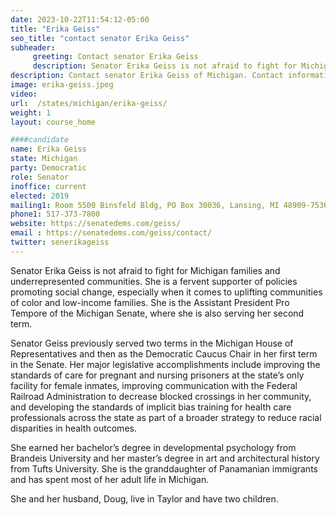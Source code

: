 ```yaml
---
date: 2023-10-22T11:54:12-05:00
title: "Erika Geiss"
seo_title: "contact senator Erika Geiss"
subheader:
     greeting: Contact senator Erika Geiss
     description: Senator Erika Geiss is not afraid to fight for Michigan families and underrepresented communities. She is a fervent supporter of policies promoting social change, especially when it comes to uplifting communities of color and low-income families. She is the Assistant President Pro Tempore of the Michigan Senate, where she is also serving her second term.
description: Contact senator Erika Geiss of Michigan. Contact information for Erika Geiss includes email address, phone number, and mailing address.
image: erika-geiss.jpeg
video:
url:  /states/michigan/erika-geiss/
weight: 1
layout: course_home

####candidate
name: Erika Geiss
state: Michigan
party: Democratic
role: Senator
inoffice: current
elected: 2019
mailing1: Room 5500 Binsfeld Bldg, PO Box 30036, Lansing, MI 48909-7536
phone1:	517-373-7800
website: https://senatedems.com/geiss/
email : https://senatedems.com/geiss/contact/
twitter: senerikageiss
---
```


Senator Erika Geiss is not afraid to fight for Michigan families and underrepresented communities. She is a fervent supporter of policies promoting social change, especially when it comes to uplifting communities of color and low-income families. She is the Assistant President Pro Tempore of the Michigan Senate, where she is also serving her second term.

Senator Geiss previously served two terms in the Michigan House of Representatives and then as the Democratic Caucus Chair in her first term in the Senate. Her major legislative accomplishments include improving the standards of care for pregnant and nursing prisoners at the state’s only facility for female inmates, improving communication with the Federal Railroad Administration to decrease blocked crossings in her community, and developing the standards of implicit bias training for health care professionals across the state as part of a broader strategy to reduce racial disparities in health outcomes.

She earned her bachelor’s degree in developmental psychology from Brandeis University and her master’s degree in art and architectural history from Tufts University. She is the granddaughter of Panamanian immigrants and has spent most of her adult life in Michigan.

She and her husband, Doug, live in Taylor and have two children.
